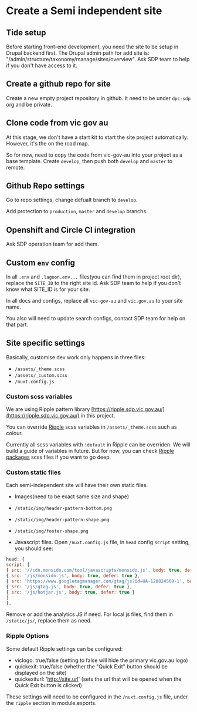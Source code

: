 # Create a Semi independent site

## Tide setup

Before starting front-end development, you need the site to be setup in Drupal backend first. The Drupal admin path for add site is: "/admin/structure/taxonomy/manage/sites/overview". Ask SDP team to help if you don't have access to it.

## Create a github repo for site

Create a new empty project repository in github. It need to be under `dpc-sdp` org and be private.

## Clone code from vic gov au

At this stage, we don't have a start kit to start the site project automatically. However, it's the on the road map.

So for now, need to copy the code from vic-gov-au into your project as a base template. Create `develop`, then push both `develop` and `master` to remote.

## Github Repo settings

Go to repo settings, change defualt branch to `develop`.

Add protection to `production`, `master` and `develop` branchs.

## Openshift and Circle CI integration

Ask SDP operation team for add them.

## Custom `env` config

In all `.env` and `.lagoon.env...` files(you can find them in project root dir), replace the `SITE_ID` to the right site id. Ask SDP team to help if you don't know what SITE_ID is for your site.

In all docs and configs, replace all `vic-gov-au` and `vic.gov.au` to your site name.

You also will need to update search configs, contact SDP team for help on that part.

## Site specific settings

Basically, customise dev work only happens in three files:

- `/assets/_theme.scss`
- `/assets/_custom.scss`
- `/nuxt.config.js`

### Custom scss variables

We are using Ripple pattern library [https://ripple.sdp.vic.gov.au/](https://ripple.sdp.vic.gov.au/) in this project.

You can override [Ripple](https://github.com/dpc-sdp/ripple) scss variables in
`/assets/_theme.scss` such as colour.

Currently all scss variables with `!default` in Ripple can be overriden.
We will build a guide of variables in future. But for now, you can check [Ripple packages](https://github.com/dpc-sdp/ripple/blob/master/packages) scss files if you want to go deep.

### Custom static files

Each semi-independent site will have their own static files.

- Images(need to be exact same size and shape)
- `/static/img/header-pattern-bottom.png`
- `/static/img/header-pattern-shape.png`
- `/static/img/footer-shape.png`

- Javascript files. Open `/nuxt.config.js` file, in `head` config `script` setting, you should see:

``` Javascript
head: {
script: [
{ src: '//cdn.monsido.com/tool/javascripts/monsido.js', body: true, defer: true },
{ src: '/js/monsido.js', body: true, defer: true },
{ src: 'https://www.googletagmanager.com/gtag/js?id=UA-120824569-1', body: true, async: true },
{ src: '/js/gtag.js', body: true, defer: true },
{ src: '/js/hotjar.js', body: true, defer: true }
]
},
```

Remove or add the analytics JS if need. For local js files, find them in `/static/js/`, replace them as need.

### Ripple Options

Some default Ripple settings can be configured:

- viclogo: true/false (setting to false will hide the primary vic.gov.au logo)
- quickexit: true/false (whether the "Quick Exit" button should be displayed on the site)
- quickexiturl: 'http://site.url' (sets the url that will be opened when the Quick Exit button is clicked)

These settings will need to be configured in the `/nuxt.config.js` file, under the `ripple` section in module.exports.
